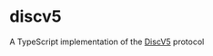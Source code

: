 # discv5

A TypeScript implementation of the [DiscV5](https://github.com/ethereum/devp2p/blob/master/discv5/discv5.md) protocol
